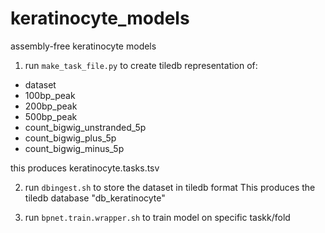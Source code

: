 # keratinocyte_models
assembly-free keratinocyte models

1) run `make_task_file.py` to  create tiledb representation of:

* dataset
* 100bp_peak
* 200bp_peak
* 500bp_peak
* count_bigwig_unstranded_5p
* count_bigwig_plus_5p
* count_bigwig_minus_5p

this produces keratinocyte.tasks.tsv

2) run `dbingest.sh` to store the dataset in tiledb format
This produces the tiledb database "db_keratinocyte"

3) run `bpnet.train.wrapper.sh` to train model on specific taskk/fold
